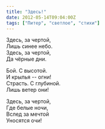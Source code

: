 ```yaml
---
title: "Здесь!"
date: 2012-05-14T09:04:00Z
tags: ["Питер", "светлое", "стихи"]
---
```


Здесь, за чертой,  
Лишь синее небо.  
Здесь, за чертой,  
Да чёрные дни.

Бой. С высотой.  
И крылья -- огни!  
Страсть. С глубиной.  
Лишь ветер они!

Здесь, за чертой,  
Где белые ночи,  
Вслед за мечтой  
Уносятся очи!  
